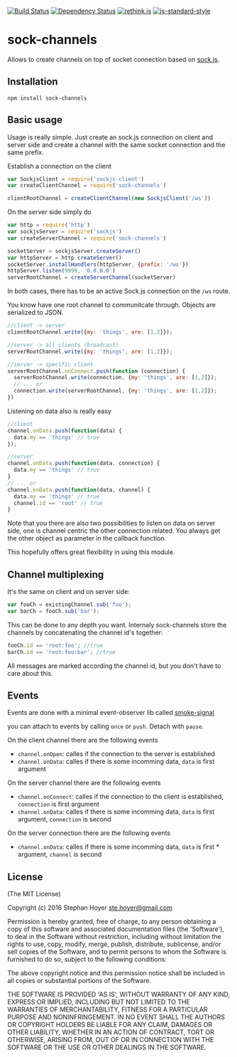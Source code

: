 [![Build Status](https://travis-ci.org/StephanHoyer/sock-channels.svg?branch=master)](https://travis-ci.org/StephanHoyer/sock-channels)
[![Dependency Status](https://david-dm.org/StephanHoyer/sock-channels.svg)](https://david-dm.org/StephanHoyer/sock-channels)
[![rethink.js](https://img.shields.io/badge/rethink-js-yellow.svg)](https://github.com/rethinkjs/manifest)
[![js-standard-style](https://img.shields.io/badge/code%20style-standard-brightgreen.svg)](http://standardjs.com/)

sock-channels
=============

Allows to create channels on top of socket connection based on
[sock.js](http://sockjs.org).

Installation
------------

    npm install sock-channels

Basic usage
-----------

Usage is really simple. Just create an sock.js connection on client and server
side and create a channel with the same socket connection and the same prefix.

Establish a connection on the client

```javascript
var SockjsClient = require('sockjs-client')
var createClientChannel = require('sock-channels')

clientRootChannel = createClientChannel(new SockjsClient('/ws'))
```

On the server side simply do

```javascript
var http = require('http')
var sockjsServer = require('sockjs')
var createServerChannel = require('sock-channels')

socketServer = sockjsServer.createServer()
var httpServer = http.createServer()
socketServer.installHandlers(httpServer, {prefix: '/ws'})
httpServer.listen(9999, '0.0.0.0')
serverRootChannel = createServerChannel(socketServer)
```

In both cases, there has to be an active Sock.js connection on the `/ws`
route.

You know have one root channel to communitcate through. Objects are serialized to JSON.

```javascript
//client -> server
clientRootChannel.write({my: 'things', are: [1,2]});

//server -> all clients (broadcast)
serverRootChannel.write({my: 'things', are: [1,2]});

//server -> specific client
serverRootChannel.onConnect.push(function (connection) {
  serverRootChannel.write(connection, {my: 'things', are: [1,2]});
  // ... or
  connection.write(serverRootChannel, {my: 'things', are: [1,2]});
})
```

Listening on data also is really easy

```javascript
//client
channel.onData.push(function(data) {
  data.my == 'things' // true
});

//server
channel.onData.push(function(data, connection) {
  data.my == 'things' // true
}
// ... or
channel.onData.push(function(data, channel) {
  data.my == 'things' // true
  channel.id == 'root' // true
}
```

Note that you there are also two possibilities to listen on data on server side,
one is channel centric the other connection related. You always get the other
object as parameter in the callback function.

This hopefully offers great flexibility in using this module.

Channel multiplexing
--------------------

It's the same on client and on server side:

```javascript
var fooCh = existingChannel.sub('foo');
var barCh = fooCh.sub('bar');
```

This can be done to any depth you want. Internaly sock-channels store the
channels by concatenating the channel id's together:

```javascript
fooCh.id == 'root:foo'; //true
barCh.id == 'root:foo:bar'; //true
```

All messages are marked according the channel id, but you don't have to care
about this.

Events
------

Events are done with a minimal event-observer lib called [smoke-signal](https://github.com/StephanHoyer/smoke-signal)

you can attach to events by calling `once` or `push`. Detach with `pause`.

On the client channel there are the following events

* `channel.onOpen`: calles if the connection to the server is established
* `channel.onData`: calles if there is some incomming data, `data` is first argument

On the server channel there are the following events

* `channel.onConnect`: calles if the connection to the client is established, `connection` is first argument
* `channel.onData`: calles if there is some incomming data, `data` is first argument, `connection` is second

On the server connection there are the following events
* `channel.onData`: calles if there is some incomming data, `data` is first * argument, `channel` is second

License
-------

(The MIT License)

Copyright (c) 2016 Stephan Hoyer <ste.hoyer@gmail.com>

Permission is hereby granted, free of charge, to any person obtaining a copy
of this software and associated documentation files (the 'Software'), to deal
in the Software without restriction, including without limitation the rights
to use, copy, modify, merge, publish, distribute, sublicense, and/or sell
copies of the Software, and to permit persons to whom the Software is
furnished to do so, subject to the following conditions:

The above copyright notice and this permission notice shall be included in all
copies or substantial portions of the Software.

THE SOFTWARE IS PROVIDED 'AS IS', WITHOUT WARRANTY OF ANY KIND, EXPRESS OR
IMPLIED, INCLUDING BUT NOT LIMITED TO THE WARRANTIES OF MERCHANTABILITY,
FITNESS FOR A PARTICULAR PURPOSE AND NONINFRINGEMENT. IN NO EVENT SHALL THE
AUTHORS OR COPYRIGHT HOLDERS BE LIABLE FOR ANY CLAIM, DAMAGES OR OTHER
LIABILITY, WHETHER IN AN ACTION OF CONTRACT, TORT OR OTHERWISE, ARISING FROM,
OUT OF OR IN CONNECTION WITH THE SOFTWARE OR THE USE OR OTHER DEALINGS IN THE
SOFTWARE.
